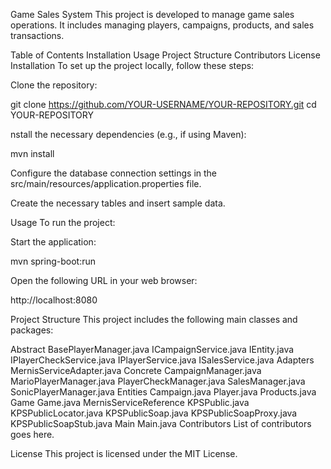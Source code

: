 Game Sales System
This project is developed to manage game sales operations. It includes managing players, campaigns, products, and sales transactions.

Table of Contents
Installation
Usage
Project Structure
Contributors
License
Installation
To set up the project locally, follow these steps:

Clone the repository:

git clone https://github.com/YOUR-USERNAME/YOUR-REPOSITORY.git
cd YOUR-REPOSITORY


nstall the necessary dependencies (e.g., if using Maven):

mvn install

Configure the database connection settings in the src/main/resources/application.properties file.

Create the necessary tables and insert sample data.

Usage
To run the project:

Start the application:

mvn spring-boot:run

Open the following URL in your web browser:

http://localhost:8080

Project Structure
This project includes the following main classes and packages:

Abstract
BasePlayerManager.java
ICampaignService.java
IEntity.java
IPlayerCheckService.java
IPlayerService.java
ISalesService.java
Adapters
MernisServiceAdapter.java
Concrete
CampaignManager.java
MarioPlayerManager.java
PlayerCheckManager.java
SalesManager.java
SonicPlayerManager.java
Entities
Campaign.java
Player.java
Products.java
Game
Game.java
MernisServiceReference
KPSPublic.java
KPSPublicLocator.java
KPSPublicSoap.java
KPSPublicSoapProxy.java
KPSPublicSoapStub.java
Main
Main.java
Contributors
List of contributors goes here.

License
This project is licensed under the MIT License.
